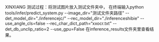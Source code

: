 XINXIANG 测试过程：将测试图片放入测试文件夹中， 在终端输入python tools/infer/predict_system.py --image_dir="测试文件夹路径" --det_model_dir="./inferencejc/" --rec_model_dir="./inferenceshibie" --use_angle_cls=false --rec_char_dict_path=“xxocr.txt"  --det_db_unclip_ratio=2 --use_gpu=False
在inference_results文件夹里查看结果。
